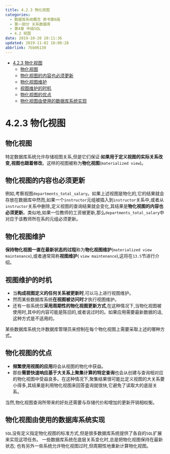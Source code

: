 ```yaml
---
title: 4.2.3 物化视图
categories: 
  - 数据库系统概念 原书第6版
  - 第一部分 关系数据库
  - 第4章 中级SQL
  - 4.2 视图
date: 2019-10-20 20:11:36
updated: 2019-11-02 10:08:28
abbrlink: 7bb06130
---
```

- [4.2.3 物化视图](/ReadingNotes/7bb06130/#4-2-3-物化视图)
    - [物化视图](/ReadingNotes/7bb06130/#物化视图)
    - [物化视图的内容也必须更新](/ReadingNotes/7bb06130/#物化视图的内容也必须更新)
    - [物化视图维护](/ReadingNotes/7bb06130/#物化视图维护)
    - [视图维护的时机](/ReadingNotes/7bb06130/#视图维护的时机)
    - [物化视图的优点](/ReadingNotes/7bb06130/#物化视图的优点)
    - [物化视图由使用的数据库系统实现](/ReadingNotes/7bb06130/#物化视图由使用的数据库系统实现)

<!--more-->
<script src="https://cdn.bootcss.com/jquery/3.4.0/jquery.slim.min.js"></script>
<script>$(document).ready(function () {$(".post-body > ul:nth-child(1)").hide();});</script>

<!--end-->
<!--SSTStart-->
# 4.2.3 物化视图 #
## 物化视图 ##
特定数据库系统允许存储视图关系,但是它们保证:**如果用于定义视图的实际关系改变,视图也跟着修改**。这样的视图被称为**物化视图**(`materialized view`)。
## 物化视图的内容也必须更新 ##
例如,考察视图`departments_total_salary`。如果上述视图是物化的,它的结果就会存放在数据库中然而,如果一个`instructor`元组被插入到`instructor`关系中,或者从`instructor`关系中删除,定义视图的查询结果就会变化,其结果是**物化视图的内容也必须更新**。类似地,如果一位教师的工资被更新,那么`departments_total_salary`中对应于该教师所在系的元组必须更新。
## 物化视图维护 ##
**保持物化视图一直在最新状态的过程**称为**物化视图维护**(`materialized view maintenance`),或者通常简称**视图维护**( `view maintenance`),这将在`13.5`节进行介绍。
## 视图维护的时机 ##
- 当**构成视图定义的任何关系被更新时**,可以马上进行视图维护。
- 然而某些数据库系统**在视图被访问时**才执行视图维护。
- 还有一些系统仅**采用周期性的物化视图更新方式**,在这种情况下,当物化视图被使用时,其中的内容可能是陈旧的,或者说过时的。如果应用需要最新数据的话,这种方式是不适用的。

某些数据库系统允许数据库管理员来控制在每个物化视图上需要采取上述的哪种方式。
## 物化视图的优点 ##
- **频繁使用视图的应用**将会从视图的物化中获益。
- 那些**需要快速响应基于大关系上聚集计算的特定查询**也会从创建与查询相对应的物化视图中受益良多。在这种情况下,聚集结果很可能比定义视图的大关系要小得多,其结果是利用物化视图来回答査询就很快,它避免了读取大的底层关系。

当然,物化视图查询所带来的好处还需要与存储代价和增加的更新开销相权衡。
## 物化视图由使用的数据库系统实现 ##
`SQL`没有定义指定物化视图的标准方式,但是很多数据库系统提供了各自的`SQL`扩展来实现这项任务。
一些数据库系统在底层关系变化时,总是把物化视图保持在最新状态;
也有另外一些系统允许物化视图过时,但周期性地重新计算物化视图。
<!--SSTStop-->


